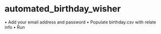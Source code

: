 # automated_birthday_wisher

•	Add your email address and password
•	Populate birthday.csv with relate info
•	Run

